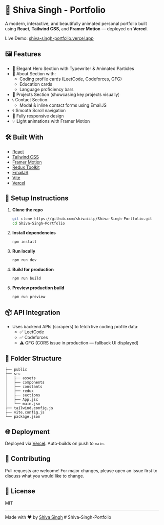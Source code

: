 # 🚀 Shiva Singh - Portfolio

A modern, interactive, and beautifully animated personal portfolio built using **React**, **Tailwind CSS**, and **Framer Motion** — deployed on **Vercel**.

Live Demo: [shiva-singh-portfolio.vercel.app](https://shiva-singh-portfolio.vercel.app)

## 🖼️ Features

- 🌟 Elegant Hero Section with Typewriter & Animated Particles
- 👤 About Section with:
  - Coding profile cards (LeetCode, Codeforces, GFG)
  - Education cards
  - Language proficiency bars
- 💼 Projects Section (showcasing key projects visually)
- 📞 Contact Section
  - Modal & inline contact forms using EmailJS
- 🌀 Smooth Scroll navigation
- 📱 Fully responsive design
- 💡 Light animations with Framer Motion

## 🛠️ Built With

- [React](https://reactjs.org/)
- [Tailwind CSS](https://tailwindcss.com/)
- [Framer Motion](https://www.framer.com/motion/)
- [Redux Toolkit](https://redux-toolkit.js.org/)
- [EmailJS](https://www.emailjs.com/)
- [Vite](https://vitejs.dev/)
- [Vercel](https://vercel.com/)

## 🔧 Setup Instructions

1. **Clone the repo**
   ```bash
   git clone https://github.com/shivaiitp/Shiva-Singh-Portfolio.git
   cd Shiva-Singh-Portfolio
   ```

2. **Install dependencies**
   ```bash
   npm install
   ```

3. **Run locally**
   ```bash
   npm run dev
   ```

4. **Build for production**
   ```bash
   npm run build
   ```

5. **Preview production build**
   ```bash
   npm run preview
   ```

## 📦 API Integration

- Uses backend APIs (scrapers) to fetch live coding profile data:
  - ✅ LeetCode
  - ✅ Codeforces
  - ⚠️ GFG (CORS issue in production — fallback UI displayed)

## 📁 Folder Structure

```
├── public
├── src
│   ├── assets
│   ├── components
│   ├── constants
│   ├── redux
│   ├── sections
│   ├── App.jsx
│   └── main.jsx
├── tailwind.config.js
├── vite.config.js
└── package.json
```

## 🌐 Deployment

Deployed via [Vercel](https://vercel.com). Auto-builds on push to `main`.

## 🤝 Contributing

Pull requests are welcome! For major changes, please open an issue first to discuss what you would like to change.

## 📄 License

MIT

---

Made with ❤️ by [Shiva Singh](https://shiva-singh-portfolio.vercel.app)
#   S h i v a - S i n g h - P o r t f o l i o  
 